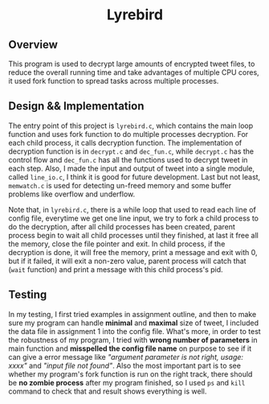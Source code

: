 <center><h1>Lyrebird</h1></center>


## Overview
This program is used to decrypt large amounts of encrypted tweet files, to reduce the overall running time and take advantages of multiple CPU cores, it used fork function to spread tasks across multiple processes. 

## Design && Implementation
The entry point of this project is `lyrebird.c`, which contains the main loop function and uses fork function to do multiple processes decryption. For each child process, it calls decryption function. The implementation of decryption function is in `decrypt.c` and `dec_fun.c`, while `decrypt.c` has the control flow and `dec_fun.c` has all the functions used to decrypt tweet in each step. Also, I made the input and output of tweet into a single module, called `line_io.c`, I think it is good for future development. Last but not least, `memwatch.c` is used for detecting un-freed memory and some buffer problems like overflow and underflow.

Note that, in `lyrebird.c`, there is a while loop that used to read each line of config file, everytime we get one line input, we try to fork a child process to do the decryption, after all child processes has been created, parent process begin to wait all child processes until they finished, at last it free all the memory, close the file pointer and exit. In child process, if the decryption is done, it will free the memory, print a message and exit with 0, but if it failed, it will exit a non-zero value, parent process will catch that (`wait` function) and print a message with this child process's pid.

## Testing
In my testing, I first tried examples in assignment outline, and then to make sure my program can handle **minimal** and **maximal** size of tweet, I included the data file in assignment 1 into the config file. What's more, in order to test the robustness of my program, I tried with **wrong number of parameters** in main function and **misspelled the config file name** on purpose to see if it can give a error message like *"argument parameter is not right, usage: xxxx"* and *"input file not found"*. Also the most important part is to see whether my program's fork function is run on the right track, there should be **no zombie process** after my program finished, so I used `ps` and `kill` command to check that and result shows everything is well.
